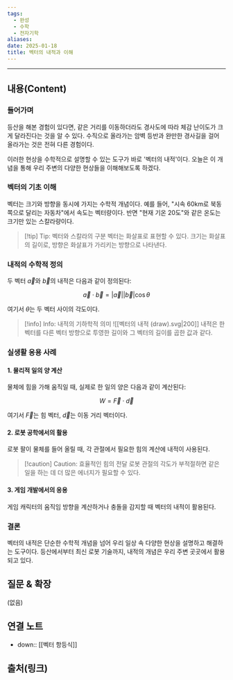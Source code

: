 ```yaml
---
tags:
  - 완성
  - 수학
  - 전자기학
aliases: 
date: 2025-01-18
title: 벡터의 내적과 이해
---
```


---

## 내용(Content)

### 들어가며

등산을 해본 경험이 있다면, 같은 거리를 이동하더라도 경사도에 따라 체감 난이도가 크게 달라진다는 것을 알 수 있다. 수직으로 올라가는 암벽 등반과 완만한 경사길을 걸어 올라가는 것은 전혀 다른 경험이다.

이러한 현상을 수학적으로 설명할 수 있는 도구가 바로 '벡터의 내적'이다. 오늘은 이 개념을 통해 우리 주변의 다양한 현상들을 이해해보도록 하겠다.

### 벡터의 기초 이해

벡터는 크기와 방향을 동시에 가지는 수학적 개념이다. 예를 들어, "시속 60km로 북동쪽으로 달리는 자동차"에서 속도는 벡터량이다. 반면 "현재 기온 20도"와 같은 온도는 크기만 있는 스칼라량이다.

> [!tip] Tip: 벡터와 스칼라의 구분
> 벡터는 화살표로 표현할 수 있다. 크기는 화살표의 길이로, 방향은 화살표가 가리키는 방향으로 나타낸다.

### 내적의 수학적 정의

두 벡터 $\vec{a}$와 $\vec{b}$의 내적은 다음과 같이 정의된다:

$$
\vec{a} \cdot \vec{b} = |\vec{a}||\vec{b}|\cos\theta
$$

여기서 $\theta$는 두 벡터 사이의 각도이다.

> [!info] Info: 내적의 기하학적 의미
> ![[벡터의 내적 (draw).svg|200]]
> 내적은 한 벡터를 다른 벡터 방향으로 투영한 길이와 그 벡터의 길이를 곱한 값과 같다.

### 실생활 응용 사례

#### 1. 물리적 일의 양 계산

물체에 힘을 가해 움직일 때, 실제로 한 일의 양은 다음과 같이 계산된다:

$$
W = \vec{F} \cdot \vec{d}
$$

여기서 $\vec{F}$는 힘 벡터, $\vec{d}$는 이동 거리 벡터이다.

#### 2. 로봇 공학에서의 활용

로봇 팔이 물체를 들어 올릴 때, 각 관절에서 필요한 힘의 계산에 내적이 사용된다.

> [!caution] Caution: 효율적인 힘의 전달
> 로봇 관절의 각도가 부적절하면 같은 일을 하는 데 더 많은 에너지가 필요할 수 있다.

#### 3. 게임 개발에서의 응용

게임 캐릭터의 움직임 방향을 계산하거나 충돌을 감지할 때 벡터의 내적이 활용된다.

### 결론

벡터의 내적은 단순한 수학적 개념을 넘어 우리 일상 속 다양한 현상을 설명하고 해결하는 도구이다. 등산에서부터 최신 로봇 기술까지, 내적의 개념은 우리 주변 곳곳에서 활용되고 있다.

## 질문 & 확장

(없음)

## 연결 노트

- down:: [[벡터 항등식]]

## 출처(링크)





